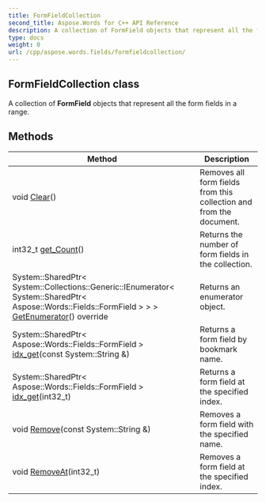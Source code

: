 ```yaml
---
title: FormFieldCollection
second_title: Aspose.Words for C++ API Reference
description: A collection of FormField objects that represent all the form fields in a range. 
type: docs
weight: 0
url: /cpp/aspose.words.fields/formfieldcollection/
---
```

## FormFieldCollection class


A collection of **FormField** objects that represent all the form fields in a range. 

## Methods

| Method | Description |
| --- | --- |
| void [Clear](./clear/)() | Removes all form fields from this collection and from the document.  |
| int32_t [get_Count](./get_count/)() | Returns the number of form fields in the collection.  |
| System::SharedPtr< System::Collections::Generic::IEnumerator< System::SharedPtr< Aspose::Words::Fields::FormField > > > [GetEnumerator](./getenumerator/)() override | Returns an enumerator object.  |
| System::SharedPtr< Aspose::Words::Fields::FormField > [idx_get](./idx_get/)(const System::String &) | Returns a form field by bookmark name.  |
| System::SharedPtr< Aspose::Words::Fields::FormField > [idx_get](./idx_get/)(int32_t) | Returns a form field at the specified index.  |
| void [Remove](./remove/)(const System::String &) | Removes a form field with the specified name.  |
| void [RemoveAt](./removeat/)(int32_t) | Removes a form field at the specified index.  |

